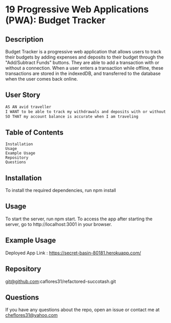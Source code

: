 # 19 Progressive Web Applications (PWA): Budget Tracker

## Description

Budget Tracker is a progressive web application that allows users to track their budgets by adding expenses and deposits to their budget through the "Add/Subtract Funds" buttons. They are able to add a transaction with or without a connection. When a user enters a transaction while offline, these transactions are stored in the indexedDB, and transferred to the database when the user comes back online.

## User Story

```md
AS AN avid traveller
I WANT to be able to track my withdrawals and deposits with or without a data/internet connection
SO THAT my account balance is accurate when I am traveling 
```

## Table of Contents
    Installation
    Usage
    Example Usage
    Repository
    Questions

## Installation

To install the required dependencies, run npm install

## Usage

To start the server, run npm start. To access the app after starting the server, go to http://localhost:3001 in your browser.

## Example Usage

Deployed App Link : https://secret-basin-80181.herokuapp.com/


## Repository

git@github.com:caflores31/refactored-succotash.git

## Questions
If you have any questions about the repo, open an issue or contact me at cheflores31@yahoo.com 



